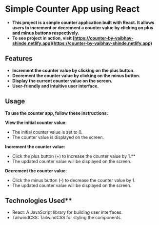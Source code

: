 # Simple Counter App using React

- **This project is a simple counter application built with React. It allows users to increment or decrement a counter value by clicking on plus and minus buttons respectively.**
- **To see project in action, visit [https://counter-by-vaibhav-shinde.netlify.app](https://counter-by-vaibhav-shinde.netlify.app)**

## Features

- **Increment the counter value by clicking on the plus button.**
- **Decrement the counter value by clicking on the minus button.**
- **Display the current counter value on the screen.**
- **User-friendly and intuitive user interface.**

## Usage

**To use the counter app, follow these instructions:**

**View the initial counter value:**

- The initial counter value is set to 0.
- The counter value is displayed on the screen.

**Increment the counter value:**

- Click the plus button (+) to increase the counter value by 1.\*\*
- The updated counter value will be displayed on the screen.

**Decrement the counter value:**

- Click the minus button (-) to decrease the counter value by 1.
- The updated counter value will be displayed on the screen.

## Technologies Used\*\*

- React: A JavaScript library for building user interfaces.
- TailwindCSS: TailwindCSS for styling the components.
